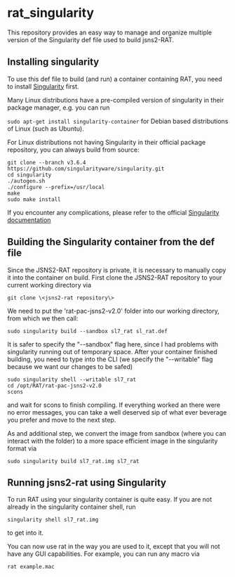 # rat_singularity
This repository provides an easy way to manage and organize multiple version of the Singularity def file used to build jsns2-RAT.

## Installing singularity
To use this def file to build (and run) a container containing RAT, you need to install [Singularity](https://singularity.lbl.gov/) first. 

Many Linux distributions have a pre-compiled version of singularity in their package manager, e.g. you can run

`sudo apt-get install singularity-container` for Debian based distributions of Linux (such as Ubuntu).

For Linux distributions not having Singularity in their official package repository, you can always build from source:
```
git clone --branch v3.6.4 https://github.com/singularityware/singularity.git
cd singularity
./autogen.sh
./configure --prefix=/usr/local
make
sudo make install
```

If you encounter any complications, please refer to the official [Singularity documentation](https://singularity.lbl.gov/install-linux)

## Building the Singularity container from the def file
Since the JSNS2-RAT repository is private, it is necessary to manually copy it into the container on build. First clone the JSNS2-RAT repository to your current working directory via

`git clone \<jsns2-rat repository\>`
  
We need to put the 'rat-pac-jsns2-v2.0' folder into our working directory, from which we then call:

`sudo singularity build --sandbox sl7_rat sl_rat.def`

It is safer to specify the "--sandbox" flag here, since I had problems with singularity running out of temporary space. After your container finished building, you need to type into the CLI (we specify the "--writable" flag because we want our changes to be safed)
```
sudo singularity shell --writable sl7_rat
cd /opt/RAT/rat-pac-jsns2-v2.0
scons
```
and wait for scons to finish compiling. If everything worked an there were no error messages, you can take a well deserved sip of what ever beverage you prefer and move to the next step.

As and additional step, we convert the image from sandbox (where you can interact with the folder) to a more space efficient image in the singularity format via

`sudo singularity build sl7_rat.img sl7_rat`

## Running jsns2-rat using Singularity
To run RAT using your singularity container is quite easy. If you are not already in the singularity container shell, run

`singularity shell sl7_rat.img`

to get into it.

You can now use rat in the way you are used to it, except that you will not have any GUI capabilities. For example, you can run any macro via

`rat example.mac`

